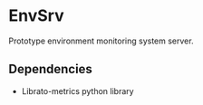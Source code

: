 EnvSrv
======

Prototype environment monitoring system server.

Dependencies
------------

* Librato-metrics python library

